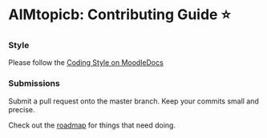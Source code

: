 # AIMtopicb: Contributing Guide ⭐


### Style

Please follow the [Coding Style on MoodleDocs](https://docs.moodle.org/dev/Coding_style)


### Submissions

Submit a pull request onto the master branch.  Keep your commits small and precise.

Check out the [roadmap](roadmap.md) for things that need doing.